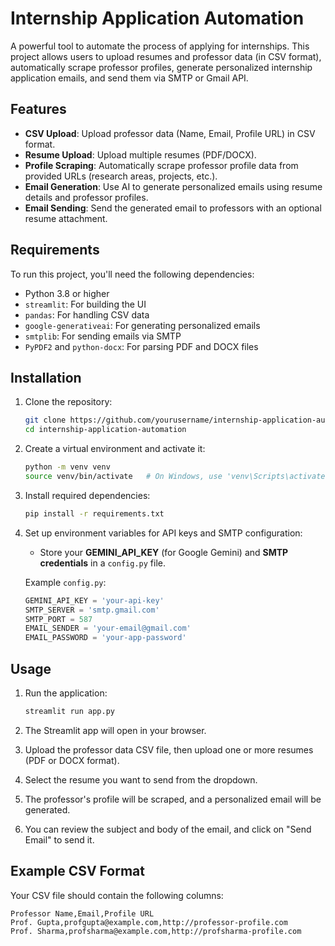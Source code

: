 # Internship Application Automation

A powerful tool to automate the process of applying for internships. This project allows users to upload resumes and professor data (in CSV format), automatically scrape professor profiles, generate personalized internship application emails, and send them via SMTP or Gmail API.

## Features

- **CSV Upload**: Upload professor data (Name, Email, Profile URL) in CSV format.
- **Resume Upload**: Upload multiple resumes (PDF/DOCX).
- **Profile Scraping**: Automatically scrape professor profile data from provided URLs (research areas, projects, etc.).
- **Email Generation**: Use AI to generate personalized emails using resume details and professor profiles.
- **Email Sending**: Send the generated email to professors with an optional resume attachment.

## Requirements

To run this project, you'll need the following dependencies:

- Python 3.8 or higher
- `streamlit`: For building the UI
- `pandas`: For handling CSV data
- `google-generativeai`: For generating personalized emails
- `smtplib`: For sending emails via SMTP
- `PyPDF2` and `python-docx`: For parsing PDF and DOCX files

## Installation

1. Clone the repository:

    ```bash
    git clone https://github.com/yourusername/internship-application-automation.git
    cd internship-application-automation
    ```

2. Create a virtual environment and activate it:

    ```bash
    python -m venv venv
    source venv/bin/activate   # On Windows, use 'venv\Scripts\activate'
    ```

3. Install required dependencies:

    ```bash
    pip install -r requirements.txt
    ```

4. Set up environment variables for API keys and SMTP configuration:
    - Store your **GEMINI_API_KEY** (for Google Gemini) and **SMTP credentials** in a `config.py` file.

    Example `config.py`:
    ```python
    GEMINI_API_KEY = 'your-api-key'
    SMTP_SERVER = 'smtp.gmail.com'
    SMTP_PORT = 587
    EMAIL_SENDER = 'your-email@gmail.com'
    EMAIL_PASSWORD = 'your-app-password'
    ```

## Usage

1. Run the application:

    ```bash
    streamlit run app.py
    ```

2. The Streamlit app will open in your browser.

3. Upload the professor data CSV file, then upload one or more resumes (PDF or DOCX format).

4. Select the resume you want to send from the dropdown.

5. The professor's profile will be scraped, and a personalized email will be generated.

6. You can review the subject and body of the email, and click on "Send Email" to send it.

## Example CSV Format

Your CSV file should contain the following columns:

```csv
Professor Name,Email,Profile URL
Prof. Gupta,profgupta@example.com,http://professor-profile.com
Prof. Sharma,profsharma@example.com,http://profsharma-profile.com
